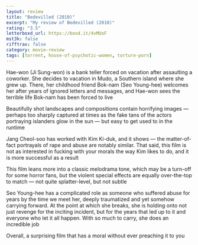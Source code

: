 ```yaml
---
layout: review
title: "Bedevilled (2010)"
excerpt: "My review of Bedevilled (2010)"
rating: "3.5"
letterboxd_url: https://boxd.it/4vMUoF
mst3k: false
rifftrax: false
category: movie-review
tags: [torrent, house-of-psychotic-women, torture-porn]
---
```


Hae-won (Ji Sung-won) is a bank teller forced on vacation after assaulting a coworker. She decides to vacation in Mudo, a Southern island where she grew up. There, her childhood friend Bok-nam (Seo Young-hee) welcomes her after years of ignored letters and messages, and Hae-won sees the terrible life Bok-nam has been forced to live

Beautifully shot landscapes and compositions contain horrifying images — perhaps too sharply captured at times as the fake tans of the actors portraying islanders glow in the sun — but easy to get used to in the runtime

Jang Cheol-soo has worked with Kim Ki-duk, and it shows — the matter-of-fact portrayals of rape and abuse are notably similar. That said, this film is not as interested in fucking with your morals the way Kim likes to do, and it is more successful as a result

This film leans more into a classic melodrama tone, which may be a turn-off for some horror fans, but the violent special effects are equally over-the-top to match — not quite splatter-level, but not subtle

Seo Young-hee has a complicated role as someone who suffered abuse for years by the time we meet her, deeply traumatized and yet somehow carrying forward. At the point at which she breaks, she is holding onto not just revenge for the inciting incident, but for the years that led up to it and everyone who let it all happen. With so much to carry, she does an incredible job

Overall, a surprising film that has a moral without ever preaching it to you
